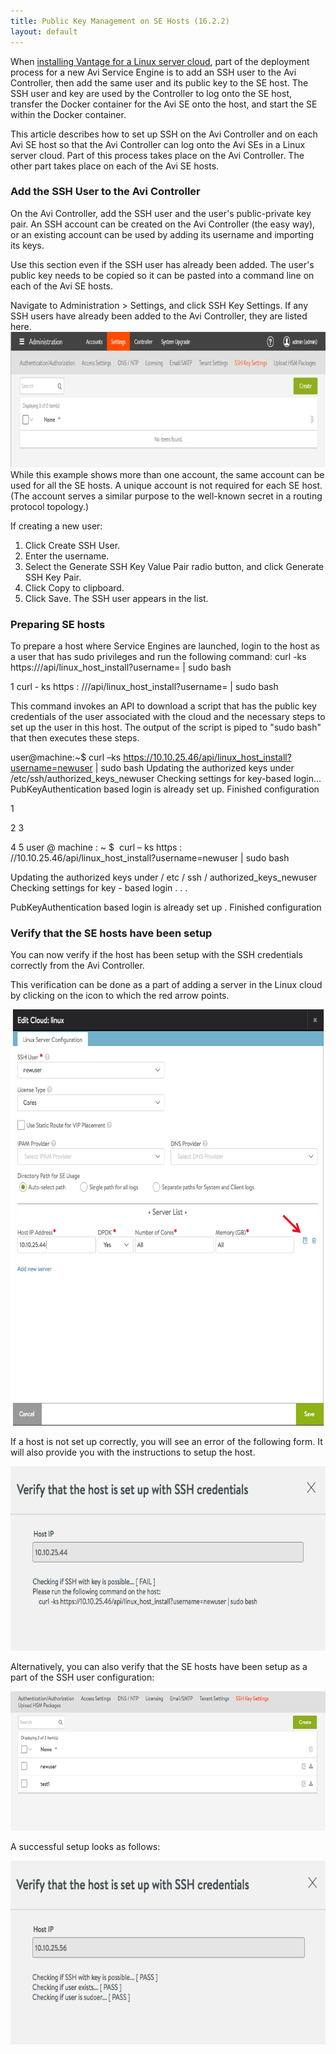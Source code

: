 ```yaml
---
title: Public Key Management on SE Hosts (16.2.2)
layout: default
---
```

When <a href="/installing-avi-vantage-for-a-linux-server-cloud-revised/">installing Vantage for a Linux server cloud</a>, part of the deployment process for a new Avi Service Engine is to add an SSH user to the Avi Controller, then add the same user and its public key to the SE host. The SSH user and key are used by the Controller to log onto the SE host, transfer the Docker container for the Avi SE onto the host, and start the SE within the Docker container.

This article describes how to set up SSH on the Avi Controller and on each Avi SE host so that the Avi Controller can log onto the Avi SEs in a Linux server cloud. Part of this process takes place on the Avi Controller. The other part takes place on each of the Avi SE hosts.

### Add the SSH User to the Avi Controller

On the Avi Controller, add the SSH user and the user's public-private key pair. An SSH account can be created on the Avi Controller (the easy way), or an existing account can be used by adding its username and importing its keys.

Use this section even if the SSH user has already been added. The user's public key needs to be copied so it can be pasted into a command line on each of the Avi SE hosts.

Navigate to Administration > Settings, and click SSH Key Settings. If any SSH users have already been added to the Avi Controller, they are listed here.
<a href="img/sshusers2.png"><img src="img/sshusers2.png" alt="sshusers2" width="814" height="217"></a>While this example shows more than one account, the same account can be used for all the SE hosts. A unique account is not required for each SE host. (The account serves a similar purpose to the well-known secret in a routing protocol topology.)

If creating a new user:

1. Click Create SSH User.
1. Enter the username.
1. Select the Generate SSH Key Value Pair radio button, and click Generate SSH Key Pair.
1. Click Copy to clipboard.
1. Click Save. The SSH user appears in the list.

### Preparing SE hosts

To prepare a host where Service Engines are launched, login to the host as a user that has sudo privileges and run the following command:
curl -ks https://<controller-ip>/api/linux_host_install?username=<username> | sudo bash

1 curl  - ks https : //<controller-ip>/api/linux_host_install?username=<username> | sudo bash

This command invokes an API to download a script that has the public key credentials of the user associated with the cloud and the necessary steps to set up the user in this host. The output of the script is piped to "sudo bash" that then executes these steps.

user@machine:~$ curl –ks https://10.10.25.46/api/linux_host_install?username=newuser | sudo bash Updating the authorized keys under /etc/ssh/authorized_keys_newuser Checking settings for key-based login... PubKeyAuthentication based login is already set up. Finished configuration

1

2
3

4
5 user @ machine : ~ $  curl – ks https : //10.10.25.46/api/linux_host_install?username=newuser | sudo bash

Updating the authorized keys under  / etc / ssh / authorized_keys_newuser
Checking settings for  key - based login . . .

PubKeyAuthentication based login is  already set up .
Finished configuration

### Verify that the SE hosts have been setup

You can now verify if the host has been setup with the SSH credentials correctly from the Avi Controller. 

This verification can be done as a part of adding a server in the Linux cloud by clicking on the icon to which the red arrow points.

<a href="img/Screen-Shot-2016-08-27-at-11.52.36-AM-4.png"><img src="img/Screen-Shot-2016-08-27-at-11.52.36-AM-4.png" alt="Public Key Management on Avi Vantage SE Hosts" width="650" height="666"></a>

If a host is not set up correctly, you will see an error of the following form. It will also provide you with the instructions to setup the host.

<a href="img/linux_cloud_02.png"><img src="img/linux_cloud_02.png" alt="Public Key Management on Avi Vantage SE Hosts" width="650" height="295"></a>

Alternatively, you can also verify that the SE hosts have been setup as a part of the SSH user configuration:

<a href="img/ssh_user_01.png"><img src="img/ssh_user_01.png" alt="Public Key Management on Avi Vantage SE Hosts" width="650" height="223"></a>

A successful setup looks as follows:

<a href="img/linux_cloud_03-1.png"><img src="img/linux_cloud_03-1.png" alt="Public Key Management on Avi Vantage SE Hosts" width="650" height="294"></a>

##
